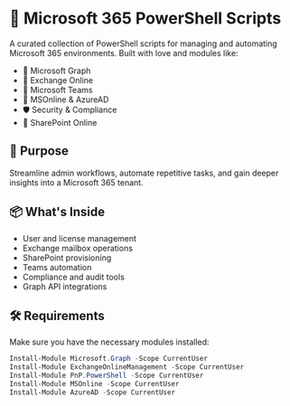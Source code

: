 # 🎯 Microsoft 365 PowerShell Scripts

A curated collection of PowerShell scripts for managing and automating Microsoft 365 environments. Built with love and modules like:

- 🔗 Microsoft Graph
- 📧 Exchange Online
-  :speech_balloon: Microsoft Teams
- 👥 MSOnline & AzureAD
- 🛡️ Security & Compliance
- 📁 SharePoint Online

## 🚀 Purpose

Streamline admin workflows, automate repetitive tasks, and gain deeper insights into a Microsoft 365 tenant.

## 📦 What's Inside

- User and license management
- Exchange mailbox operations
- SharePoint provisioning
- Teams automation
- Compliance and audit tools
- Graph API integrations

## 🛠 Requirements

Make sure you have the necessary modules installed:

```powershell
Install-Module Microsoft.Graph -Scope CurrentUser
Install-Module ExchangeOnlineManagement -Scope CurrentUser
Install-Module PnP.PowerShell -Scope CurrentUser
Install-Module MSOnline -Scope CurrentUser
Install-Module AzureAD -Scope CurrentUser
